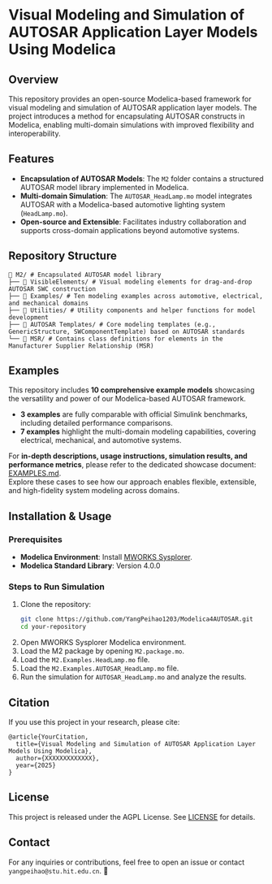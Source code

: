 # Visual Modeling and Simulation of AUTOSAR Application Layer Models Using Modelica

## Overview
This repository provides an open-source Modelica-based framework for visual modeling and simulation of AUTOSAR application layer models. The project introduces a method for encapsulating AUTOSAR constructs in Modelica, enabling multi-domain simulations with improved flexibility and interoperability.

## Features
- **Encapsulation of AUTOSAR Models**: The `M2` folder contains a structured AUTOSAR model library implemented in Modelica.
- **Multi-domain Simulation**: The `AUTOSAR_HeadLamp.mo` model integrates AUTOSAR with a Modelica-based automotive lighting system (`HeadLamp.mo`).
- **Open-source and Extensible**: Facilitates industry collaboration and supports cross-domain applications beyond automotive systems.

## Repository Structure
```
📂 M2/ # Encapsulated AUTOSAR model library
├── 📂 VisibleElements/ # Visual modeling elements for drag-and-drop AUTOSAR SWC construction
├── 📂 Examples/ # Ten modeling examples across automotive, electrical, and mechanical domains
├── 📂 Utilities/ # Utility components and helper functions for model development
├── 📂 AUTOSAR Templates/ # Core modeling templates (e.g., GenericStructure, SWComponentTemplate) based on AUTOSAR standards
└── 📂 MSR/ # Contains class definitions for elements in the Manufacturer Supplier Relationship (MSR)
```

## Examples

This repository includes **10 comprehensive example models** showcasing the versatility and power of our Modelica-based AUTOSAR framework.  
- **3 examples** are fully comparable with official Simulink benchmarks, including detailed performance comparisons.  
- **7 examples** highlight the multi-domain modeling capabilities, covering electrical, mechanical, and automotive systems.

For **in-depth descriptions, usage instructions, simulation results, and performance metrics**, please refer to the dedicated showcase document: [EXAMPLES.md](./EXAMPLES.md).  
Explore these cases to see how our approach enables flexible, extensible, and high-fidelity system modeling across domains.

## Installation & Usage
### Prerequisites
- **Modelica Environment**: Install [MWORKS Sysplorer](https://www.tongyuan.cc/product/MWorksSysplorer).
- **Modelica Standard Library**: Version 4.0.0 

### Steps to Run Simulation
1. Clone the repository:
   ```sh
   git clone https://github.com/YangPeihao1203/Modelica4AUTOSAR.git
   cd your-repository
   ```
2. Open MWORKS Sysplorer Modelica environment.
3. Load the M2 package by opening `M2.package.mo`.
4. Load the `M2.Examples.HeadLamp.mo` file.
5. Load the `M2.Examples.AUTOSAR_HeadLamp.mo` file.
6. Run the simulation for `AUTOSAR_HeadLamp.mo` and analyze the results.

## Citation
If you use this project in your research, please cite:
```
@article{YourCitation,
  title={Visual Modeling and Simulation of AUTOSAR Application Layer Models Using Modelica},
  author={XXXXXXXXXXXXX},
  year={2025}
}
```

## License
This project is released under the AGPL License. See [LICENSE](LICENSE) for details.

## Contact
For any inquiries or contributions, feel free to open an issue or contact `yangpeihao@stu.hit.edu.cn`. 🚀

